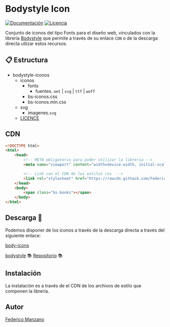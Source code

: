 # Bodystyle Icon

[![Documentación](https://img.shields.io/badge/bodyicon-v1.1.0-green.svg)](https://bodystyle.webcindario.com)
[![Licencia](https://img.shields.io/badge/LICENSE-MIT-blue.svg)](https://github.com/FedeManzano/bodystyle-icons/blob/master/LICENCE)

Conjunto de iconos del tipo Fonts para el diseño web, vinculados con la librería [Bodystyle](https://github.com/FedeManzano/bpdystyle)
que permite a través de su enlace ```CDN``` o de la descarga directa utlizar estos recursos.

## :clipboard: Estructura 

- bodystyle-iconos
  - iconos
    - fonts 
      - fuentes. `oet` | `svg` | `ttf` | `woff`
    - bs-iconos.css
    - bs-iconos.min.css
  - svg
    - imagenes.`svg`
  - [LICENCE](https://github.com/FedeManzano/bodystyle-icons/blob/master/LICENSE)


## CDN

```html
<!DOCTYPE html>
<html>
    <head>
        <!-- META obligatorio para poder utilizar la libreria -->
        <meta name="viewport" content="width=device-width, initial-scale=1.0">

        <!-- Link con el CDN de los estilos css  -->
        <link rel="stylesheet" href="https://rawcdn.githack.com/FedericoManzano/bodystyle-iconos/67ed1347160750e506d5153c8ae523057db50b03/iconos/bs-iconos.min.css">
    </head>
    <body>
        <span class="bs-books"></span>
    </body>
</html>
```

## Descarga :book:

Podemos disponer de los iconos a través de la descarga directa a través del siguiente enlace:

[body-icons](https://mega.nz/file/8UtmiJaD#JTvhjqBeav7pMUfeSRDLTBQ_onXXt_uLeZ2wqkoG6jc)

[bodystyle](https://bodystyle.000webhostapp.com) :books:
[Repositorio](https://bodystyle.000webhostapp.com) :books:

## Instalación

La instalación es a través de el CDN de los archivos de estilo que componen la librería.

## Autor

[Federico Manzano](https://github.com/FedeManzano)




